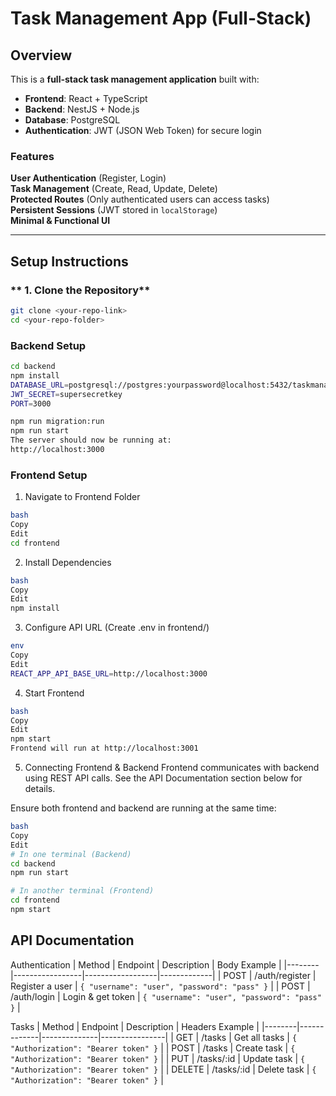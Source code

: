 # Task Management App (Full-Stack)

## Overview
This is a **full-stack task management application** built with:
- **Frontend**: React + TypeScript
- **Backend**: NestJS + Node.js
- **Database**: PostgreSQL
- **Authentication**: JWT (JSON Web Token) for secure login

### **Features**
**User Authentication** (Register, Login)  
**Task Management** (Create, Read, Update, Delete)  
**Protected Routes** (Only authenticated users can access tasks)  
**Persistent Sessions** (JWT stored in `localStorage`)  
**Minimal & Functional UI**  

---

## **Setup Instructions**
### ** 1. Clone the Repository**
```sh
git clone <your-repo-link>
cd <your-repo-folder>
```
### **Backend Setup**
```sh
cd backend
npm install
DATABASE_URL=postgresql://postgres:yourpassword@localhost:5432/taskmanager
JWT_SECRET=supersecretkey
PORT=3000

npm run migration:run
npm run start
The server should now be running at:
http://localhost:3000
```

### **Frontend Setup**

1. Navigate to Frontend Folder
```sh
bash
Copy
Edit
cd frontend
```
2. Install Dependencies
```sh
bash
Copy
Edit
npm install
```
3. Configure API URL (Create .env in frontend/)
```sh
env
Copy
Edit
REACT_APP_API_BASE_URL=http://localhost:3000
```
4. Start Frontend
```sh
bash
Copy
Edit
npm start
Frontend will run at http://localhost:3001
```
5. Connecting Frontend & Backend
Frontend communicates with backend using REST API calls.
See the API Documentation section below for details.

Ensure both frontend and backend are running at the same time:
```sh
bash
Copy
Edit
# In one terminal (Backend)
cd backend
npm run start

# In another terminal (Frontend)
cd frontend
npm start
```
## **API Documentation**

Authentication
| Method | Endpoint         | Description      | Body Example |
|--------|-----------------|------------------|-------------|
| POST   | /auth/register  | Register a user | `{ "username": "user", "password": "pass" }` |
| POST   | /auth/login     | Login & get token | `{ "username": "user", "password": "pass" }` |


Tasks
| Method | Endpoint     | Description  | Headers Example |
|--------|-------------|--------------|----------------|
| GET    | /tasks      | Get all tasks | `{ "Authorization": "Bearer token" }` |
| POST   | /tasks      | Create task   | `{ "Authorization": "Bearer token" }` |
| PUT    | /tasks/:id  | Update task   | `{ "Authorization": "Bearer token" }` |
| DELETE | /tasks/:id  | Delete task   | `{ "Authorization": "Bearer token" }` |

